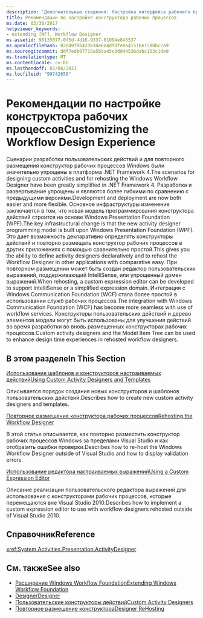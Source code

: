 ```yaml
---
description: 'Дополнительные сведения: Настройка интерфейса рабочего процесса'
title: Рекомендации по настройке конструктора рабочих процессов
ms.date: 03/30/2017
helpviewer_keywords:
- extending [WF], Workflow Designer
ms.assetid: 98135077-0f5d-4d16-9337-01094e843537
ms.openlocfilehash: 02049f8b42de3de6e4dfdfe8a4151be1500bcca9
ms.sourcegitcommit: ddf7edb67715a5b9a45e3dd44536dabc153c1de0
ms.translationtype: MT
ms.contentlocale: ru-RU
ms.lasthandoff: 02/06/2021
ms.locfileid: "99742658"
---
```

# <a name="customizing-the-workflow-design-experience"></a><span data-ttu-id="ebfaf-103">Рекомендации по настройке конструктора рабочих процессов</span><span class="sxs-lookup"><span data-stu-id="ebfaf-103">Customizing the Workflow Design Experience</span></span>

<span data-ttu-id="ebfaf-104">Сценарии разработки пользовательских действий и для повторного размещения конструктор рабочих процессов Windows были значительно упрощены в платформа .NET Framework 4.</span><span class="sxs-lookup"><span data-stu-id="ebfaf-104">The scenarios for designing custom activities and for rehosting the Windows Workflow Designer have been greatly simplified in .NET Framework 4.</span></span> <span data-ttu-id="ebfaf-105">Разработка и развертывание упрощены и являются более гибкими по сравнению с предыдущими версиями.</span><span class="sxs-lookup"><span data-stu-id="ebfaf-105">Development and deployment are now both easier and more flexible.</span></span> <span data-ttu-id="ebfaf-106">Основное инфраструктуры изменение заключается в том, что новая модель программирования конструктора действий строится на основе Windows Presentation Foundation (WPF).</span><span class="sxs-lookup"><span data-stu-id="ebfaf-106">The key infrastructural change is that the new activity designer programming model is built upon Windows Presentation Foundation (WPF).</span></span> <span data-ttu-id="ebfaf-107">Это дает возможность декларативно определять конструкторы действий и повторно размещать конструктор рабочих процессов в других приложениях с помощью сравнительно простой.</span><span class="sxs-lookup"><span data-stu-id="ebfaf-107">This gives you the ability to define activity designers declaratively and to rehost the Workflow Designer in other applications with comparative easy.</span></span> <span data-ttu-id="ebfaf-108">При повторном размещении может быть создан редактор пользовательских выражений, поддерживающий IntelliSense, или упрощенный домен выражений.</span><span class="sxs-lookup"><span data-stu-id="ebfaf-108">When rehosting, a custom expression editor can be developed to support IntelliSense or a simplified expression domain.</span></span> <span data-ttu-id="ebfaf-109">Интеграция с Windows Communication Foundation (WCF) стала более простой в использовании служб рабочих процессов.</span><span class="sxs-lookup"><span data-stu-id="ebfaf-109">The integration with Windows Communication Foundation (WCF) has become more seamless with use of workflow services.</span></span> <span data-ttu-id="ebfaf-110">Конструкторы пользовательских действий и дерево элементов модели могут быть использованы для улучшения действий во время разработки во вновь размещенных конструкторах рабочих процессов.</span><span class="sxs-lookup"><span data-stu-id="ebfaf-110">Custom activity designers and the Model Item Tree can be used to enhance design time experiences in rehosted workflow designers.</span></span>

## <a name="in-this-section"></a><span data-ttu-id="ebfaf-111">В этом разделе</span><span class="sxs-lookup"><span data-stu-id="ebfaf-111">In This Section</span></span>

 [<span data-ttu-id="ebfaf-112">Использование шаблонов и конструкторов настраиваемых действий</span><span class="sxs-lookup"><span data-stu-id="ebfaf-112">Using Custom Activity Designers and Templates</span></span>](using-custom-activity-designers-and-templates.md)

 <span data-ttu-id="ebfaf-113">Описывается порядок создания новых конструкторов и шаблонов пользовательских действий.</span><span class="sxs-lookup"><span data-stu-id="ebfaf-113">Describes how to create new custom activity designers and templates.</span></span>

 [<span data-ttu-id="ebfaf-114">Повторное размещение конструктора рабочих процессов</span><span class="sxs-lookup"><span data-stu-id="ebfaf-114">Rehosting the Workflow Designer</span></span>](rehosting-the-workflow-designer.md)

 <span data-ttu-id="ebfaf-115">В этой статье описывается, как повторно разместить конструктор рабочих процессов Windows за пределами Visual Studio и как отобразить ошибки проверки.</span><span class="sxs-lookup"><span data-stu-id="ebfaf-115">Describes how to re-host the Windows Workflow Designer outside of Visual Studio and how to display validation errors.</span></span>

 [<span data-ttu-id="ebfaf-116">Использование редактора настраиваемых выражений</span><span class="sxs-lookup"><span data-stu-id="ebfaf-116">Using a Custom Expression Editor</span></span>](using-a-custom-expression-editor.md)

 <span data-ttu-id="ebfaf-117">Описание реализации пользовательского редактора выражений для использования с конструкторами рабочих процессов, которые перемещаются вне Visual Studio 2010.</span><span class="sxs-lookup"><span data-stu-id="ebfaf-117">Describes how to implement a custom expression editor to use with workflow designers rehosted outside of Visual Studio 2010.</span></span>

## <a name="reference"></a><span data-ttu-id="ebfaf-118">Справочник</span><span class="sxs-lookup"><span data-stu-id="ebfaf-118">Reference</span></span>

<xref:System.Activities.Presentation.ActivityDesigner>

## <a name="see-also"></a><span data-ttu-id="ebfaf-119">См. также</span><span class="sxs-lookup"><span data-stu-id="ebfaf-119">See also</span></span>

- [<span data-ttu-id="ebfaf-120">Расширение Windows Workflow Foundation</span><span class="sxs-lookup"><span data-stu-id="ebfaf-120">Extending Windows Workflow Foundation</span></span>](extend.md)
- [<span data-ttu-id="ebfaf-121">Designer</span><span class="sxs-lookup"><span data-stu-id="ebfaf-121">Designer</span></span>](./samples/designer.md)
- [<span data-ttu-id="ebfaf-122">Пользовательские конструкторы действий</span><span class="sxs-lookup"><span data-stu-id="ebfaf-122">Custom Activity Designers</span></span>](./samples/custom-activity-designers.md)
- [<span data-ttu-id="ebfaf-123">Повторное размещение конструктора</span><span class="sxs-lookup"><span data-stu-id="ebfaf-123">Designer ReHosting</span></span>](./samples/designer-rehosting.md)
